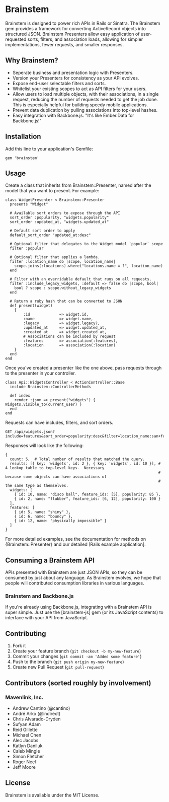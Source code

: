 # Brainstem

Brainstem is designed to power rich APIs in Rails or Sinatra. The Brainstem gem provides a framework for converting
ActiveRecord objects into structured JSON. Brainstem Presenters allow easy application of user-requested sorts, filters,
and association loads, allowing for simpler implementations, fewer requests, and smaller responses.

## Why Brainstem?

* Seperate business and presentation logic with Presenters.
* Version your Presenters for consistency as your API evolves.
* Expose end-user selectable filters and sorts.
* Whitelist your existing scopes to act as API filters for your users.
* Allow users to load multiple objects, with their associations, in a single request, reducing the number of requests needed to get the job done.  This is especially helpful for building speedy mobile applications.
* Prevent data duplication by pulling associations into top-level hashes.
* Easy integration with Backbone.js.  "It's like Ember.Data for Backbone.js!"

## Installation

Add this line to your application's Gemfile:

    gem 'brainstem'

## Usage

Create a class that inherits from Brainstem::Presenter, named after the model that you want to present. For example:

    class WidgetPresenter < Brainstem::Presenter
      presents "Widget"

      # Available sort orders to expose through the API
      sort_order :popularity, "widgets.popularity"
      sort_order :updated_at, "widgets.updated_at"

      # Default sort order to apply
      default_sort_order "updated_at:desc"

      # Optional filter that delegates to the Widget model `popular` scope
      filter :popular

      # Optional filter that applies a lambda.
      filter :location_name do |scope, location_name|
        scope.joins(:locations).where("locations.name = ?", location_name)
      end

      # Filter with an overridable default that runs on all requests.
      filter :include_legacy_widgets, :default => false do |scope, bool|
        bool ? scope : scope.without_legacy_widgets
      end

      # Return a ruby hash that can be converted to JSON
      def present(widget)
        {
            :id             => widget.id,
            :name           => widget.name,
            :legacy         => widget.legacy?,
            :updated_at     => widget.updated_at,
            :created_at     => widget.created_at,
            # Associations can be included by request
            :features       => association(:features),
            :location       => association(:location)
        }
      end
    end

Once you've created a presenter like the one above, pass requests through to the presenter in your controller.

    class Api::WidgetsController < ActionController::Base
      include Brainstem::ControllerMethods

      def index
        render :json => present("widgets") { Widgets.visible_to(current_user) }
      end
    end

Requests can have includes, filters, and sort orders.

    GET /api/widgets.json?include=features&sort_order=popularity:desc&filter=location_name:san+francisco

Responses will look like the following:

    {
      count: 5,  # Total number of results that matched the query.
      results: [{ key: 'widgets', id: 2 }, { key: 'widgets', id: 10 }], # A lookup table to top-level keys.  Necessary
                                                                        # because some objects can have associations of
                                                                        # the same type as themselves.
      widgets: [
        { id: 10, name: "disco ball", feature_ids: [5], popularity: 85 },
        { id: 2, name: "flubber", feature_ids: [6, 12], popularity: 100 }
      ],
      features: [
        { id: 5, name: "shiny" },
        { id: 6, name: "bouncy" },
        { id: 12, name: "physically impossible" }
      ]
    }

For more detailed examples, see the documentation for methods on {Brainstem::Presenter} and our detailed [Rails example application].

## Consuming a Brainstem API

APIs presented with Brainstem are just JSON APIs, so they can be consumed by just about any language.  As Brainstem evolves, we hope that
people will contributed consumption libraries in various languages.

### Brainstem and Backbone.js

If you're already using Backbone.js, integrating with a Brainstem API is super simple.  Just use the [brainstem-js] gem (or its JavaScript contents)
to interface with your API from JavaScript.

## Contributing

1. Fork it
2. Create your feature branch (`git checkout -b my-new-feature`)
3. Commit your changes (`git commit -am 'Added some feature'`)
4. Push to the branch (`git push origin my-new-feature`)
5. Create new Pull Request (`git pull-request`)

## Contributors (sorted roughly by involvement)

### Mavenlink, Inc.

* Andrew Cantino (@cantino)
* André Arko (@indirect)
* Chris Alvarado-Dryden
* Sufyan Adam
* Reid Gillette
* Michael Chen
* Alec Jacobs
* Katlyn Daniluk
* Caleb Mingle
* Simon Fletcher
* Roger Neel
* Jeff Moore

## License

Brainstem is available under the MIT License.
